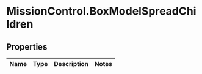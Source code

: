 # MissionControl.BoxModelSpreadChildren

## Properties
Name | Type | Description | Notes
------------ | ------------- | ------------- | -------------

